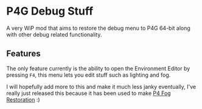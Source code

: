 # P4G Debug Stuff
A very WiP mod that aims to restore the debug menu to P4G 64-bit along with other debug related functionality.

## Features
The only feature currently is the ability to open the Environment Editor by pressing `F4`, this menu lets you edit stuff such as lighting and fog.

I will hopefully add more to this and make it much less janky eventually, I've really just released this because it has been used to make [P4 Fog Restoration](https://github.com/BrawlerAce/p4g64.fogrestoration) :)
